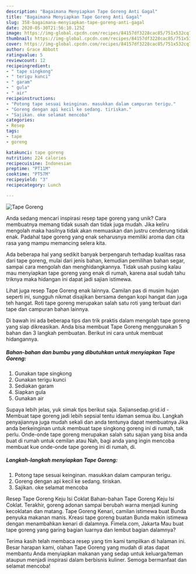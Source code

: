 ```yaml
---
description: "Bagaimana Menyiapkan Tape Goreng Anti Gagal"
title: "Bagaimana Menyiapkan Tape Goreng Anti Gagal"
slug: 358-bagaimana-menyiapkan-tape-goreng-anti-gagal
date: 2020-05-30T21:56:10.125Z
image: https://img-global.cpcdn.com/recipes/84157df3228cac85/751x532cq70/tape-goreng-foto-resep-utama.jpg
thumbnail: https://img-global.cpcdn.com/recipes/84157df3228cac85/751x532cq70/tape-goreng-foto-resep-utama.jpg
cover: https://img-global.cpcdn.com/recipes/84157df3228cac85/751x532cq70/tape-goreng-foto-resep-utama.jpg
author: Grace Abbott
ratingvalue: 5
reviewcount: 12
recipeingredient:
- " tape singkong"
- " terigu kunci"
- " garam"
- " gula"
- " air"
recipeinstructions:
- "Potong tape sesuai keinginan. masukkan dalam campuran terigu."
- "Goreng dengan api kecil ke sedang. tiriskan."
- "Sajikan. oke selamat mencoba"
categories:
- Resep
tags:
- tape
- goreng

katakunci: tape goreng 
nutrition: 224 calories
recipecuisine: Indonesian
preptime: "PT11M"
cooktime: "PT57M"
recipeyield: "3"
recipecategory: Lunch

---
```



![Tape Goreng](https://img-global.cpcdn.com/recipes/84157df3228cac85/751x532cq70/tape-goreng-foto-resep-utama.jpg)

Anda sedang mencari inspirasi resep tape goreng yang unik? Cara membuatnya memang tidak susah dan tidak juga mudah. Jika keliru mengolah maka hasilnya tidak akan memuaskan dan justru cenderung tidak enak. Padahal tape goreng yang enak seharusnya memiliki aroma dan cita rasa yang mampu memancing selera kita.

Ada beberapa hal yang sedikit banyak berpengaruh terhadap kualitas rasa dari tape goreng, mulai dari jenis bahan, kemudian pemilihan bahan segar, sampai cara mengolah dan menghidangkannya. Tidak usah pusing kalau mau menyiapkan tape goreng yang enak di rumah, karena asal sudah tahu triknya maka hidangan ini dapat jadi sajian istimewa.

Lihat juga resep Tape Goreng enak lainnya. Camilan pas di musim hujan seperti ini, sungguh nikmat disajikan bersama dengan kopi hangat dan juga teh hangat. Roti tape goreng merupakan salah satu roti yang terbuat dari tape dan campuran bahan lainnya.


Di bawah ini ada beberapa tips dan trik praktis dalam mengolah tape goreng yang siap dikreasikan. Anda bisa membuat Tape Goreng menggunakan 5 bahan dan 3 langkah pembuatan. Berikut ini cara untuk membuat hidangannya.

<!--inarticleads1-->

##### Bahan-bahan dan bumbu yang dibutuhkan untuk menyiapkan Tape Goreng:

1. Gunakan  tape singkong
1. Gunakan  terigu kunci
1. Sediakan  garam
1. Siapkan  gula
1. Gunakan  air


Supaya lebih jelas, yuk simak tips berikut saja. Sajiansedap.grid.id - Membuat tape goreng jadi lebih sepsial tentu idaman semua ibu. Langkah penyajiannya juga mudah sekali dan anda tentunya dapat membuatnya Jika anda berkeinginan untuk membuat tape singkong goreng ini di rumah, tak perlu. Onde-onde tape goreng merupakan salah satu sajian yang bisa anda buat di rumah untuk cemilan atau Nah, bagi anda yang ingin mencoba membuat kue onde-onde tape goreng ini di rumah, di. 

<!--inarticleads2-->

##### Langkah-langkah menyiapkan Tape Goreng:

1. Potong tape sesuai keinginan. masukkan dalam campuran terigu.
1. Goreng dengan api kecil ke sedang. tiriskan.
1. Sajikan. oke selamat mencoba


Resep Tape Goreng Keju Isi Coklat Bahan-bahan Tape Goreng Keju Isi Coklat. Terakhir, goreng adonan sampai berubah warna menjadi kuning kecoklatan dan matang. Tape Goreng Kenari, camilan istimewa buat Bunda penyuka makanan manis. Kreasi tape goreng buatan Bunda makin istimewa dengan menambahkan kenari di dalamnya. Fimela.com, Jakarta Mau buat tape goreng yang garing bagian luarnya dan lembut bagian dalamnya? 

Terima kasih telah membaca resep yang tim kami tampilkan di halaman ini. Besar harapan kami, olahan Tape Goreng yang mudah di atas dapat membantu Anda menyiapkan makanan yang sedap untuk keluarga/teman ataupun menjadi inspirasi dalam berbisnis kuliner. Semoga bermanfaat dan selamat mencoba!
